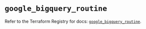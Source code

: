 # `google_bigquery_routine`

Refer to the Terraform Registry for docs: [`google_bigquery_routine`](https://registry.terraform.io/providers/hashicorp/google/6.19.0/docs/resources/bigquery_routine).

